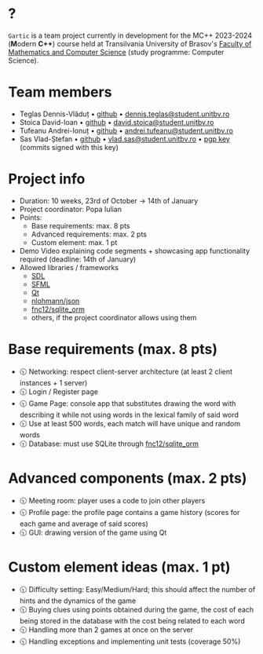 # ?
`Gartic` is a team project currently in development for the MC++ 2023-2024 (**M**odern **C++**) course held at Transilvania University of Brasov's [Faculty of Mathematics and Computer Science](https://mateinfo.unitbv.ro) (study programme: Computer Science).

# Team members
- Teglas Dennis-Vlăduț • [github](https://github.com/tdenniss) • [dennis.teglas@student.unitbv.ro](mailto:dennis.teglas@student.unitbv.ro)
- Stoica David-Ioan • [github](https://github.com/stoica-david) • [david.stoica@student.unitbv.ro](mailto:david.stoica@student.unitbv.ro)
- Tufeanu Andrei-Ionuț • [github](https://github.com/andreitufeanu) • [andrei.tufeanu@student.unitbv.ro](mailto:andrei.tufeanu@student.unitbv.ro)
- Sas Vlad-Ștefan • [github](https://github.com/vlsts) • [vlad.sas@student.unitbv.ro](mailto:vlad.sas@student.unitbv.ro) • [pgp key](https://keys.openpgp.org/search?q=F8D3E2ADBA5E662AB903A09B1E36736E712E97C7) (commits signed with this key)

# Project info
- Duration: 10 weeks, 23rd of October -> 14th of January
- Project coordinator: Popa Iulian
- Points:
    - Base requirements: max. 8 pts
    - Advanced requirements: max. 2 pts
    - Custom element: max. 1 pt
- Demo Video explaining code segments + showcasing app functionality required (deadline: 14th of January)
- Allowed libraries / frameworks
    - [SDL](https://www.libsdl.org/)
    - [SFML](https://www.sfml-dev.org/)
    - [Qt](https://qt.io)
    - [nlohmann/json](https://github.com/nlohmann/json)
    - [fnc12/sqlite_orm](https://github.com/fnc12/sqlite_orm)
    - others, if the project coordinator allows using them

# Base requirements (max. 8 pts)
- 🕥 Networking: respect client-server architecture (at least 2 client instances + 1 server)
- 🕥 Login / Register page
- 🕥 Game Page: console app that substitutes drawing the word with describing it while not using words in the lexical family of said word
- 🕥 Use at least 500 words, each match will have unique and random words
- 🕥 Database: must use SQLite through [fnc12/sqlite_orm](https://github.com/fnc12/sqlite_orm)

# Advanced components (max. 2 pts)
- 🕥 Meeting room: player uses a code to join other players
- 🕥 Profile page: the profile page contains a game history (scores for each game and average of said scores)
- 🕥 GUI: drawing version of the game using Qt

# Custom element ideas (max. 1 pt)
- 🕥 Difficulty setting: Easy/Medium/Hard; this should affect the number of hints and the dynamics of the game
- 🕥 Buying clues using points obtained during the game, the cost of each being stored in the database with the cost being related to each word
- 🕥 Handling more than 2 games at once on the server
- 🕥 Handling exceptions and implementing unit tests (coverage 50%)